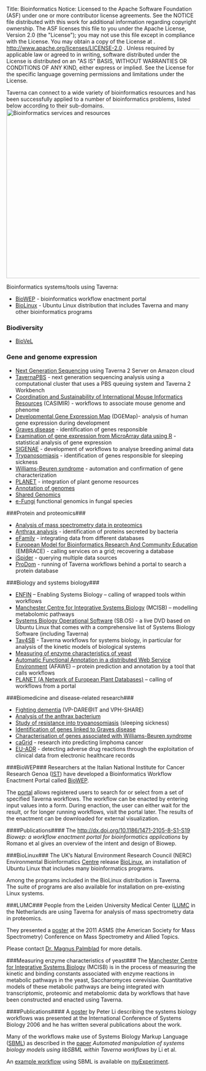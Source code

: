 Title:     Bioinformatics
Notice:    Licensed to the Apache Software Foundation (ASF) under one
           or more contributor license agreements.  See the NOTICE file
           distributed with this work for additional information
           regarding copyright ownership.  The ASF licenses this file
           to you under the Apache License, Version 2.0 (the
           "License"); you may not use this file except in compliance
           with the License.  You may obtain a copy of the License at
           .
             http://www.apache.org/licenses/LICENSE-2.0
           .
           Unless required by applicable law or agreed to in writing,
           software distributed under the License is distributed on an
           "AS IS" BASIS, WITHOUT WARRANTIES OR CONDITIONS OF ANY
           KIND, either express or implied.  See the License for the
           specific language governing permissions and limitations
           under the License.

Taverna can connect to a wide variety of bioinformatics resources and has been successfully applied to a number 
   of bioinformatics problems, listed below according to their sub-domains.
<img class="aligncenter" 
     title="Bioinformatics services and resources" 
     src="/img/BioinformaticsResources.png" 
     alt="Bioinformatics services and resources" width="676" height="441" />

Bioinformatics systems/tools using Taverna:

 - [BioWEP][1] - bioinformatics workflow enactment portal
 - [BioLinux][2] - Ubuntu Linux distribution that includes Taverna and many other bioinformatics programs

### Biodiversity ###

 - [BioVeL](/introduction/related-projects#biovel)

### Gene and genome expression ###

 - [Next Generation Sequencing][4] using Taverna 2 Server on Amazon cloud
 - [TavernaPBS][5] - next generation sequencing analysis using a computational cluster that uses a PBS 
      queuing system and Taverna 2 Workbench
 - [Coordination and Sustainability of International Mouse Informatics Resources][6] (CASIMIR) - 
      workflows to associate mouse genome and phenome
 - [Developmental Gene Expression Map][7] (DGEMap)- analysis of human gene expression during development
 - [Graves disease][8] - identification of genes responsible
 - [Examination of gene expression from MicroArray data using R][9] - statistical analysis of gene expression
 - [SIGENAE][10] - development of workflows to analyse breeding animal data
 - [Trypanosomiasis][11] - identification of genes responsible for sleeping sickness
 - [Williams-Beuren syndrome][12] - automation and confirmation of gene characterization
 - [PLANET][13] - integration of plant genome resources
 - [Annotation of genomes][14]</a>
 - [Shared Genomics][15]</a>
 - [e-Fungi][16] functional genomics in fungal species

###Protein and proteomics###

 - [Analysis of mass spectrometry data in proteomics][17]
 - [Anthrax analysis][18] - identification of proteins secreted by bacteria
 - [eFamily][19] - integrating data from different databases
 - [European Model for Bioinformatics Research And Community Education][20] (EMBRACE) - 
      calling services on a grid; recovering a database
 - [iSpider][21] - querying multiple data sources
 - [ProDom][22] - running of Taverna workflows behind a portal to search a protein database

###Biology and systems biology###

 - [ENFIN][23] – Enabling Systems Biology – calling of wrapped tools within workflows
 - [Manchester Centre for Integrative Systems Biology][24] (MCISB) – modelling metabolomic pathways
 - [Systems Biology Operational Software][25] (SB.OS) - a live DVD based on Ubuntu Linux that comes with a 
      comprehensive list of Systems Biology Software (including Taverna)
 - [Tav4SB][26] - Taverna workflows for systems biology, 
      in particular for analysis of the kinetic models of biological systems
 - [Measuring of enzyme characteristics of yeast][27]
 - [Automatic Functional Annotation in a distributed Web Service Environment][28] (AFAWE) – 
      protein prediction and annotation by a tool that calls workflows
 - [PLANET (A Network of European Plant Databases)][29] – calling of workflows from a portal

###Biomedicine and disease-related research###

 - [Fighting dementia][30] (VP-DARE@IT and VPH-SHARE)
 - [Analysis of the anthrax bacterium][31]
 - [Study of resistance into trypanosomiasis][32] (sleeping sickness)
 - [Identification of genes linked to Graves disease][33]
 - [Characterisation of genes associated with Williams-Beuren syndrome][34]
 - [caGrid][35] - research into predicting limphoma cancer
 - [EU-ADR][36] - detecting adverse drug reactions through the exploitation of clinical data from electronic 
      healthcare records

<a name="biowep"></a>
###BioWEP###
Researchers at the Italian National Institute for Cancer Research Genoa ([IST][37]) have developed a 
   Bioinformatics Workflow Enactment Portal called [BioWEP][38].

The [portal][39] allows registered users to search for or select from a set of specified Taverna workflows. 
The workflow can be enacted by entering input values into a form. 
During enaction, the user can either wait for the result, or for longer running workflows, 
   visit the portal later. The results of the enactment can be downloaded for external visualization.

####Publications####
The http://dx.doi.org/10.1186/1471-2105-8-S1-S19 *Biowep: a workflow enactment portal for bioinformatics 
   applications* by Romano et al gives an overview of the intent and design of Biowep.

<a naem="biolinux"></a>
###BioLinux###
The UK’s Natural Environment Research Council (NERC) Environmental Bioinformatics [Centre][40] release 
   [BioLinux][41], an installation of Ubuntu Linux that includes many bioinformatics programs.

Among the programs included in the BioLinux distribution is Taverna.  
The suite of programs are also available for installation on pre-existing Linux systems.

<a name="lumc"></a>
###LUMC###
People from the Leiden University Medical Center ([LUMC](https://www.lumc.nl/) in the Netherlands are using Taverna for analysis 
  of mass spectrometry data in proteomics.

They presented a [poster][43] at the 2011 ASMS (the American Society for Mass Spectrometry) Conference on 
  Mass Spectrometry and Allied Topics.

Please contact [Dr. Magnus Palmblad][44] for more details.

<a name="measuring-enzyme-characteristics-of-yeast"></a>
###Measuring enzyme characteristics of yeast###
The [Manchester Centre for Integrative Systems Biology][45] (MCISB) is in the process of measuring the 
   kinetic and binding constants associated with enzyme reactions in metabolic pathways in the yeast, 
   Saccharomyces cerevisiae. 
Quantitative models of these metabolic pathways are being integrated with transcriptomic, proteomic and 
   metabolomic data by workflows that have been constructed and enacted using Taverna.

####Publications####
A [poster][46] by Peter Li describing the systems biology workflows was presented at the International 
   Conference of Systems Biology 2006 and he has written several publications about the work.

Many of the workflows make use of Systems Biology Markup Language ([SBML][47]) as described in the 
   [paper](http://bioinformatics.oxfordjournals.org/content/24/2/287.full.pdf) 
   *Automated manipulation of systems biology models using libSBML within Taverna workflows* 
   by Li et al.

An [example workflow][49] using SBML is available on [myExperiment][50].

  [1]: #biowep
  [2]: #biolinux
  [4]: /introduction/taverna-in-use/genome-and-gene-expression#next-generation-sequencing
  [5]: /introduction/taverna-in-use/genome-and-gene-expression#tavernapbs
  [6]: /introduction/taverna-in-use/genome-and-gene-expression#casimir
  [7]: /introduction/taverna-in-use/genome-and-gene-expression#dgemap
  [8]: /introduction/taverna-in-use/disease-research#graves-disease
  [9]: /introduction/taverna-in-use/bioinformatics#gene-expression-from-microarray
  [10]: /introduction/taverna-in-use/genome-and-gene-expression#sigenae
  [11]: /introduction/taverna-in-use/disease-research#trypanosomiasis
  [12]: /introduction/taverna-in-use/disease-research#williams-beuren-syndrome
  [13]: /introduction/taverna-in-use/biology#planet
  [14]: /introduction/taverna-in-use/annotation#annotation-of-genomes
  [15]: /introduction/related-projects#shared-genomics
  [16]: http://img.cs.man.ac.uk/efungi/
  [17]: #lumc
  [18]: /introduction/taverna-in-use/disease-research#analysis-of-anthrax-bacterium
  [19]: /introduction/taverna-in-use/databases#efamily
  [20]: http://www.mygrid.org.uk/mygrid-in-use/adoption-by-embrace
  [21]: /introduction/related-projects#ispider
  [22]: /introduction/taverna-in-use/protein-and-proteomics#prodom
  [23]: /introduction/taverna-in-use/biology#enfin
  [24]: /introduction/taverna-in-use/biology#manchester-centre-for-integrative-systems-biology
  [25]: /introduction/taverna-in-use/biology#sb-os
  [26]: /introduction/taverna-in-use/biology#tav4sb
  [27]: #measuring-enzyme-characteristics-of-yeast
  [28]: /introduction/taverna-in-use/annotation#afawe
  [29]: /introduction/taverna-in-use/biology#planet
  [30]: /introduction/taverna-in-use/disease-research#vph-dareit
  [31]: /introduction/taverna-in-use/disease-research#analysis-of-anthrax-bacterium
  [32]: /introduction/taverna-in-use#trypanosomiasis
  [33]: /introduction/taverna-in-use/disease-research#graves-disease
  [34]: /introduction/taverna-in-use/disease-research#williams-beuren-syndrome
  [35]: /introduction/related-projects#cagrid
  [36]: /introduction/taverna-in-use/medicine#eu-adr
  [37]: http://www.istge.it/
  [38]: http://bioinformatics.istge.it/biowep/index.html
  [39]: http://bioinformatics.istge.it:8080/biowep/
  [40]: http://nebc.nox.ac.uk/
  [41]: http://nebc.nox.ac.uk/biolinux.html
  [43]: http://www.taverna.org.uk/pages/wp-content/uploads/2011/06/Palmblad_ASMS_2011_LUMC.pdf
  [44]: https://www.lumc.nl/org/proteomics-metabolomics/medewerkers/nmpalmblad
  [45]: /introduction/taverna-in-use/biology#manchester-centre-for-integrative-systems-biology
  [46]: http://www.mygrid.org.uk/files/2008/09/peter-li-poster.pdf
  [47]: http://sbml.org/
  [49]: http://www.myexperiment.org/workflows/79
  [50]: http://www.myexperiment.org/
